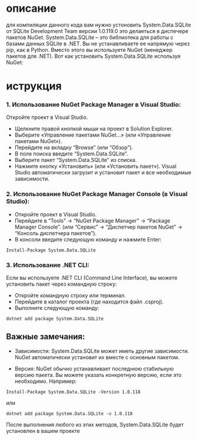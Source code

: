 # описание
для компиляции данного кода вам нужно устоновить System.Data.SQLite от SQLite Development Team версии 1.0.119.0 это делаеться в диспечере пакетов NuGet.
System.Data.SQLite – это библиотека для работы с базами данных SQLite в .NET. Вы не устанавливаете ее напрямую через pip, как в Python. Вместо этого вы используете NuGet (менеджер пакетов для .NET).
Вот как установить System.Data.SQLite используя NuGet:

# иструкция
### 1. Использование NuGet Package Manager в Visual Studio:

Откройте проект в Visual Studio.
+ Щелкните правой кнопкой мыши на проект в Solution Explorer.
+ Выберите «Управление пакетами NuGet…» (или «Управление пакетами NuGet»).
+ Перейдите на вкладку “Browse” (или “Обзор”).
+ В поле поиска введите “System.Data.SQLite”.
+ Выберите пакет “System.Data.SQLite” из списка.
+ Нажмите кнопку «Установить» (или «Установить пакет»). Visual Studio автоматически загрузит и установит пакет и все необходимые зависимости.

### 2. Использование NuGet Package Manager Console (в Visual Studio):
+ Откройте проект в Visual Studio.
+ Перейдите в “Tools” -> “NuGet Package Manager” -> “Package Manager Console”. (или “Сервис” -> “Диспетчер пакетов NuGet” -> “Консоль диспетчера пакетов”).
+ В консоли введите следующую команду и нажмите Enter:
```
Install-Package System.Data.SQLite
```
### 3. Использование .NET CLI:
Если вы используете .NET CLI (Command Line Interface), вы можете установить пакет через командную строку:
+ Откройте командную строку или терминал.
+ Перейдите в каталог проекта (где находится файл .csproj).
+ Выполните следующую команду:
```
dotnet add package System.Data.SQLite
```

## Важные замечания:
+ Зависимости: System.Data.SQLite может иметь другие зависимости. NuGet автоматически установит их вместе с основным пакетом.
  
+ Версия: NuGet обычно устанавливает последнюю стабильную версию пакета. Вы можете указать конкретную версию, если это необходимо. 
Например:
```
Install-Package System.Data.SQLite -Version 1.0.118
```
или
```
dotnet add package System.Data.SQLite -v 1.0.118
```

После выполнения любого из этих методов, System.Data.SQLite будет установлен в вашем проекте
